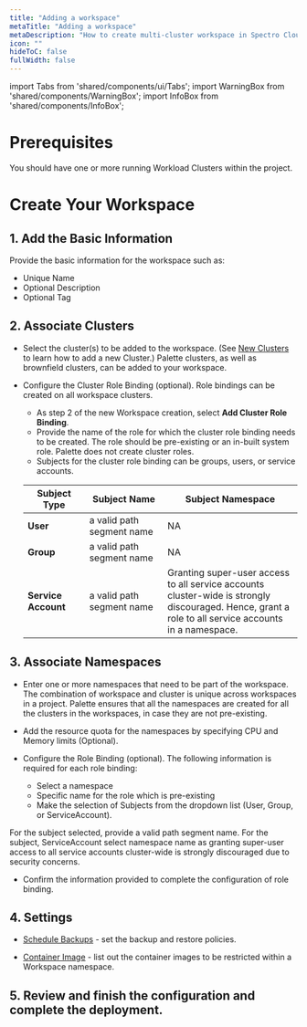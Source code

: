 ```yaml
---
title: "Adding a workspace"
metaTitle: "Adding a workspace"
metaDescription: "How to create multi-cluster workspace in Spectro Cloud"
icon: ""
hideToC: false
fullWidth: false
---
```


import Tabs from 'shared/components/ui/Tabs';
import WarningBox from 'shared/components/WarningBox';
import InfoBox from 'shared/components/InfoBox';


# Prerequisites

  You should have one or more running Workload Clusters within the project.

# Create Your Workspace

## 1. Add the Basic Information
Provide the basic information for the workspace such as:

* Unique Name
* Optional Description
* Optional Tag

## 2. Associate Clusters

  * Select the cluster(s) to be added to the workspace. (See [ New Clusters](/clusters/new-clusters) to learn how to add a new Cluster.) Palette clusters, as well as brownfield clusters, can be added to your workspace.


  * Configure the Cluster Role Binding (optional). Role bindings can be created on all workspace clusters.
    - As step 2 of the new Workspace creation, select **Add Cluster Role Binding**.
    - Provide the name of the role for which the cluster role binding needs to be created. The role should be pre-existing or an in-built system role. Palette does not create cluster roles.  
    - Subjects for the cluster role binding can be groups, users, or service accounts.

    | **Subject Type** | **Subject Name**              | **Subject Namespace**                                                                                                                                |
    | ---------------- | ------------------------- | ------------------------------------------------------------------------------------------------------------------------------------------ |
    | **User**         | a valid path segment name | NA                                                                                                                                         |
    | **Group**            | a valid path segment name | NA                                                                                                                                         |
    | **Service Account**  | a valid path segment name | Granting super-user access to all service accounts <br /> cluster-wide is strongly discouraged. Hence, grant a <br /> role to all service accounts in a namespace. |

  
## 3. Associate Namespaces
  
* Enter one or more namespaces that need to be part of the workspace. The combination of workspace and cluster is unique across workspaces in a project.   Palette ensures that all the namespaces are created for all the clusters in the workspaces, in case they are not pre-existing.


* Add the resource quota for the namespaces by specifying CPU and Memory limits (Optional).


* Configure the Role Binding (optional). The following information is required for each role binding:
   * Select a namespace
   * Specific name for the role which is pre-existing
   * Make the selection of Subjects from the dropdown list (User, Group, or ServiceAccount).
  
For the subject selected, provide a valid path segment name. For the subject, ServiceAccount select namespace name as granting super-user access to all service accounts cluster-wide is strongly discouraged due to security concerns.

  
   * Confirm the information provided to complete the configuration of role binding.
  
## 4. Settings


* [Schedule Backups](/clusters/cluster-management/backup-restore#createaworkspacebackup) - set the backup and restore policies.
    
* [Container Image](/workspace/workload-features#restrictedcontainerimages) - list out the container images to be restricted within a Workspace namespace.

## 5. Review and finish the configuration and complete the deployment.


